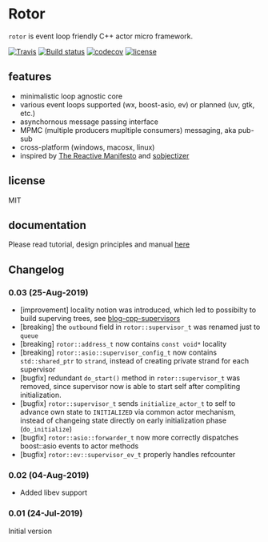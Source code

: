 # Rotor

[reactive]: https://www.reactivemanifesto.org/ "The Reactive Manifesto"
[sobjectizer]: https://github.com/Stiffstream/sobjectizer
[blog-cpp-supervisors]: https://basiliscos.github.io/blog/2019/08/19/cpp-supervisors/ "Trees of Supervisors in C++"


`rotor` is event loop friendly C++ actor micro framework.

[![Travis](https://img.shields.io/travis/basiliscos/cpp-rotor.svg)](https://travis-ci.org/basiliscos/cpp-rotor)
[![Build status](https://ci.appveyor.com/api/projects/status/f3a5tnpser7ryj43?svg=true)](https://ci.appveyor.com/project/basiliscos/cpp-rotor)
[![codecov](https://codecov.io/gh/basiliscos/cpp-rotor/badge.svg)](https://codecov.io/gh/basiliscos/cpp-rotor)
[![license](https://img.shields.io/github/license/basiliscos/cpp-rotor.svg)](https://github.com/basiliscos/cpp-rotor/blob/master/LICENSE)

## features

- minimalistic loop agnostic core
- various event loops supported (wx, boost-asio, ev) or planned (uv, gtk, etc.)
- asynchornous message passing interface
- MPMC (multiple producers mupltiple consumers) messaging, aka pub-sub
- cross-platform (windows, macosx, linux)
- inspired by [The Reactive Manifesto](reactive) and [sobjectizer]

## license

MIT

## documentation

Please read tutorial, design principles and manual [here](https://basiliscos.github.io/cpp-rotor-docs/index.html)

## Changelog

### 0.03 (25-Aug-2019)

 - [improvement] locality notion was introduced, which led to possibilty
to build superving trees, see [blog-cpp-supervisors]
 - [breaking] the `outbound` field in `rotor::supervisor_t` was renamed just to `queue`
 - [breaking] `rotor::address_t` now contains `const void*` locality
 - [breaking] `rotor::asio::supervisor_config_t` now contains
`std::shared_ptr` to `strand`, instead of creating private strand
for each supervisor
 - [bugfix] redundant `do_start()` method in `rotor::supervisor_t` was
removed, since supervisor now is able to start self after compliting
initialization.
 - [bugfix] `rotor::supervisor_t` sends `initialize_actor_t` to self
to advance own state to `INITIALIZED` via common actor mechanism,
instead of changeing state directly on early initialization phase
(`do_initialize`)
 - [bugfix] `rotor::asio::forwarder_t` now more correctly dispatches
boost::asio events to actor methods
 - [bugfix] `rotor::ev::supervisor_ev_t` properly handles refcounter

### 0.02 (04-Aug-2019)

 - Added libev support

### 0.01 (24-Jul-2019)

Initial version
